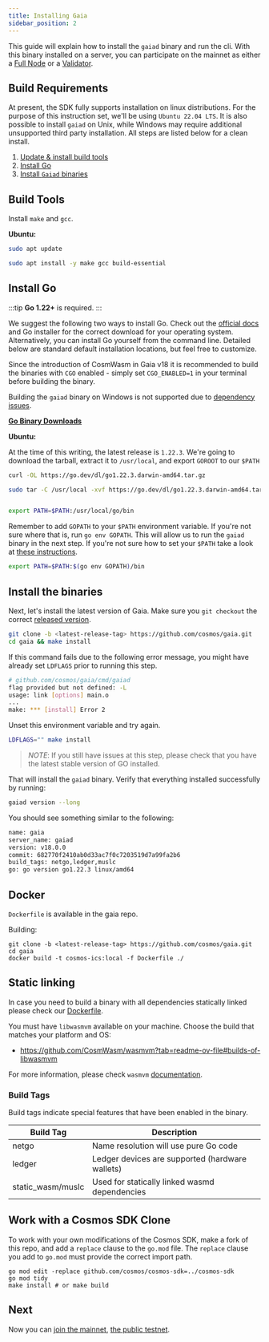 ```yaml
---
title: Installing Gaia
sidebar_position: 2
---
```


This guide will explain how to install the `gaiad` binary and run the cli. With this binary installed on a server, you can participate on the mainnet as either a [Full Node](../hub-tutorials/join-mainnet.md) or a [Validator](../validators/validator-setup.md).

## Build Requirements

At present, the SDK fully supports installation on linux distributions. For the purpose of this instruction set, we'll be using `Ubuntu 22.04 LTS`. It is also possible to install `gaiad` on Unix, while Windows may require additional unsupported third party installation. All steps are listed below for a clean install.

1. [Update & install build tools](#build-tools)
2. [Install Go](#install-go)
3. [Install `Gaiad` binaries](#install-the-binaries)

## Build Tools

Install `make` and `gcc`.

**Ubuntu:**

```bash
sudo apt update

sudo apt install -y make gcc build-essential
```

## Install Go

:::tip
**Go 1.22+** is required.
:::

We suggest the following two ways to install Go. Check out the [official docs](https://golang.org/doc/install) and Go installer for the correct download for your operating system. Alternatively, you can install Go yourself from the command line. Detailed below are standard default installation locations, but feel free to customize.

Since the introduction of CosmWasm in Gaia v18 it is recommended to build the binaries with `CGO` enabled - simply set `CGO_ENABLED=1` in your terminal before building the binary.

Building the `gaiad` binary on Windows is not supported due to [dependency issues](https://github.com/CosmWasm/wasmvm).

**[Go Binary Downloads](https://go.dev/dl/)**

**Ubuntu:**

At the time of this writing, the latest release is `1.22.3`. We're going to download the tarball, extract it to `/usr/local`, and export `GOROOT` to our `$PATH`

```bash
curl -OL https://go.dev/dl/go1.22.3.darwin-amd64.tar.gz

sudo tar -C /usr/local -xvf https://go.dev/dl/go1.22.3.darwin-amd64.tar.gz


export PATH=$PATH:/usr/local/go/bin

```

Remember to add `GOPATH` to your `$PATH` environment variable. If you're not sure where that is, run `go env GOPATH`. This will allow us to run the `gaiad` binary in the next step. If you're not sure how to set your `$PATH` take a look at [these instructions](https://superuser.com/questions/284342/what-are-path-and-other-environment-variables-and-how-can-i-set-or-use-them).

```bash
export PATH=$PATH:$(go env GOPATH)/bin
```

## Install the binaries

Next, let's install the latest version of Gaia. Make sure you `git checkout` the
correct [released version](https://github.com/cosmos/gaia/releases).

```bash
git clone -b <latest-release-tag> https://github.com/cosmos/gaia.git
cd gaia && make install
```

If this command fails due to the following error message, you might have already set `LDFLAGS` prior to running this step.

```sh
# github.com/cosmos/gaia/cmd/gaiad
flag provided but not defined: -L
usage: link [options] main.o
...
make: *** [install] Error 2
```

Unset this environment variable and try again.

```sh
LDFLAGS="" make install
```

> _NOTE_: If you still have issues at this step, please check that you have the latest stable version of GO installed.

That will install the `gaiad` binary. Verify that everything installed successfully by running:

```bash
gaiad version --long
```

You should see something similar to the following:

```bash
name: gaia
server_name: gaiad
version: v18.0.0
commit: 682770f2410ab0d33ac7f0c7203519d7a99fa2b6
build_tags: netgo,ledger,muslc
go: go version go1.22.3 linux/amd64
```

## Docker

`Dockerfile` is available in the gaia repo.

Building:

```shell
git clone -b <latest-release-tag> https://github.com/cosmos/gaia.git
cd gaia
docker build -t cosmos-ics:local -f Dockerfile ./
```

## Static linking

In case you need to build a binary with all dependencies statically linked please check our [Dockerfile](https://github.com/cosmos/gaia/blob/main/Dockerfile).

You must have `libwasmvm` available on your machine.
Choose the build that matches your platform and OS:
* https://github.com/CosmWasm/wasmvm?tab=readme-ov-file#builds-of-libwasmvm

For more information, please check `wasmvm` [documentation](https://github.com/CosmWasm/wasmvm).


### Build Tags

Build tags indicate special features that have been enabled in the binary.

| Build Tag         | Description                                     |
|-------------------|-------------------------------------------------|
| netgo             | Name resolution will use pure Go code           |
| ledger            | Ledger devices are supported (hardware wallets) |
| static_wasm/muslc | Used for statically linked wasmd dependencies   |


## Work with a Cosmos SDK Clone

To work with your own modifications of the Cosmos SDK, make a fork of this repo, and add a `replace` clause to the `go.mod` file.
The `replace` clause you add to `go.mod` must provide the correct import path.

```shell
go mod edit -replace github.com/cosmos/cosmos-sdk=../cosmos-sdk
go mod tidy
make install # or make build
```
## Next

Now you can [join the mainnet](../hub-tutorials/join-mainnet), [the public testnet](../hub-tutorials/join-testnet).
